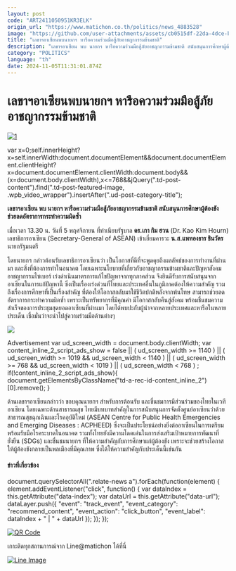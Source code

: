 ```yaml
---
layout: post
code: "ART2411050951KR3ELK"
origin_url: "https://www.matichon.co.th/politics/news_4883528"
image: "https://github.com/user-attachments/assets/cb0515df-22da-4dce-b7d4-595b07edb582"
title: "เลขาฯอาเซียนพบนายกฯ หารือความร่วมมือสู้ภัยอาชญากรรมข้ามชาติ"
description: "เลขาฯอาเซียน พบ นายกฯ หารือความร่วมมือสู้ภัยอาชญากรรมข้ามชาติ สนับสนุนการศึกษาผู้ต้องขัง ช่วยลดอัตราการกระทำความผิดซ้ำ"
category: "POLITICS"
language: "th"
date: 2024-11-05T11:31:01.874Z
---
```


# เลขาฯอาเซียนพบนายกฯ หารือความร่วมมือสู้ภัยอาชญากรรมข้ามชาติ

[![](https://www.matichon.co.th/wp-content/uploads/2024/11/1-62.jpg "1")](https://www.matichon.co.th/wp-content/uploads/2024/11/1-62.jpg)

var x=0;self.innerHeight?x=self.innerWidth:document.documentElement&&document.documentElement.clientHeight?x=document.documentElement.clientWidth:document.body&&(x=document.body.clientWidth),x<=768&&jQuery(".td-post-content").find(".td-post-featured-image, .wpb\_video\_wrapper").insertAfter(".ud-post-category-title");

**เลขาฯอาเซียน พบ นายกฯ หารือความร่วมมือสู้ภัยอาชญากรรมข้ามชาติ สนับสนุนการศึกษาผู้ต้องขัง ช่วยลดอัตราการกระทำความผิดซ้ำ**

เมื่อเวลา 13.30 น. วันที่ 5 พฤศจิกายน ที่ทำเนียบรัฐบาล **ดร.เกา กิม ฮวน** (Dr. Kao Kim Hourn) เลขาธิการอาเซียน (Secretary-General of ASEAN) เข้าเยี่ยมคารวะ **น.ส.แพทองธาร ชินวัตร** นายกรัฐมนตรี

โดยนายกฯ กล่าวต้อนรับเลขาธิการอาเซียนว่า เป็นโอกาสที่ดีที่จะพูดคุยถึงผลลัพธ์ของการทำงานที่ผ่านมา และสิ่งที่ต้องการทำในอนาคต โดยเฉพาะนโยบายที่เกี่ยวกับอาชญากรรมข้ามชาติและปัญหาสังคม อาชญากรรมไซเบอร์ เร่งดำเนินมาตรการแก้ไขปัญหาจากทุกภาคส่วน จึงยินดีรับการสนับสนุนจากอาเซียนในการแก้ปัญหานี้ ซึ่งเป็นเรื่องเร่งด่วนที่ไทยและประเทศอื่นในภูมิภาคต้องให้ความสำคัญ รวมถึงเรื่องการศึกษาที่เป็นเรื่องสำคัญ ที่ต้องให้โอกาสกลับมาใช้ชีวิตปกติหลังจากพ้นโทษ สามารถช่วยลดอัตราการกระทำความผิดซ้ำ เพราะเป็นทรัพยากรที่มีคุณค่า มีโอกาสกลับคืนสู่สังคม พร้อมชื่นชมความสำเร็จของการประชุมสุดยอดอาเซียนที่ผ่านมา โดยได้พบปะกับผู้นำจากหลายประเทศและหารือในหลายประเด็น เชื่อมั่นว่าจะนำไปสู่ความร่วมมือด้านต่างๆ

![](https://www.matichon.co.th/wp-content/uploads/2024/11/BEZ_6594_0.jpg)

Advertisement var ud\_screen\_width = document.body.clientWidth; var content\_inline\_2\_script\_ads\_show = false || ( ud\_screen\_width >= 1140 ) || ( ud\_screen\_width >= 1019 && ud\_screen\_width < 1140 ) || ( ud\_screen\_width >= 768 && ud\_screen\_width < 1019 ) || ( ud\_screen\_width < 768 ) ; if(!content\_inline\_2\_script\_ads\_show){ document.getElementsByClassName("td-a-rec-id-content\_inline\_2")\[0\].remove(); }

ด้านเลขาฯอาเซียนกล่าวว่า ขอบคุณนายกฯ สำหรับการต้อนรับ และชื่นชมการมีส่วนร่วมของไทยในเวทีอาเซียน โดยเฉพาะด้านสาธารณสุข ไทยมีบทบาทสำคัญในการสนับสนุนการจัดตั้งศูนย์อาเซียนว่าด้วยสาธารณสุขฉุกเฉินและโรคอุบัติใหม่ (ASEAN Centre for Public Health Emergencies and Emerging Diseases : ACPHEED) ซึ่งจะเป็นประโยชน์อย่างยิ่งต่ออาเซียนในการเตรียมพร้อมรับมือโรคระบาดในอนาคต รวมทั้งไทยยังมีความโดดเด่นในการส่งเสริมเป้าหมายการพัฒนาที่ยั่งยืน (SDGs) และชื่นชมนายกฯ ที่ให้ความสำคัญกับการศึกษาแก่ผู้ต้องขัง เพราะจะช่วยสร้างโอกาสให้ผู้ต้องขังกลายเป็นพลเมืองที่มีคุณภาพ ซึ่งได้ให้ความสำคัญกับประเด็นนี้เช่นกัน

#### ข่าวที่เกี่ยวข้อง

document.querySelectorAll(".relate-news a").forEach(function(element) { element.addEventListener("click", function() { var dataIndex = this.getAttribute("data-index"); var dataUrl = this.getAttribute("data-url"); dataLayer.push({ "event": "track\_event", "event\_category": "recommend\_content", "event\_action": "click\_button", "event\_label": dataIndex + " | " + dataUrl }); }); });

[![QR Code](https://www.matichon.co.th/wp-content/uploads/2023/07/wob1371z.jpg)](https://lin.ee/ht0nDxX)

เกาะติดทุกสถานการณ์จาก Line@matichon ได้ที่นี่

[![Line Image](https://www.matichon.co.th/wp-content/uploads/2023/07/th.png)](https://lin.ee/ht0nDxX)